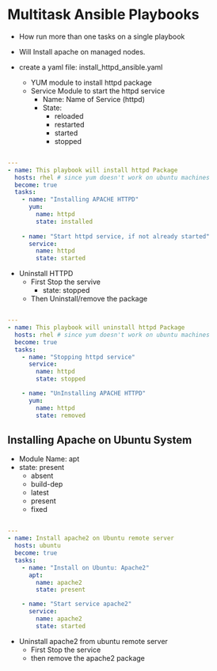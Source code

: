 # Multitask Ansible Playbooks

- How run more than one tasks on a single playbook
- Will Install apache on managed nodes.

- create a yaml file: install_httpd_ansible.yaml
  - YUM module to install httpd package
  - Service Module to start the httpd service
    - Name: Name of Service (httpd)
    - State:
      - reloaded
      - restarted
      - started
      - stopped

```yaml

--- 
- name: This playbook will install httpd Package
  hosts: rhel # since yum doesn't work on ubuntu machines
  become: true
  tasks:
    - name: "Installing APACHE HTTPD"
      yum:
        name: httpd
        state: installed
    
    - name: "Start httpd service, if not already started"
      service:
        name: httpd
        state: started
```

- Uninstall HTTPD
  - First Stop the servive
    - state: stopped
  - Then Uninstall/remove the package
  
```yaml

--- 
- name: This playbook will uninstall httpd Package
  hosts: rhel # since yum doesn't work on ubuntu machines
  become: true
  tasks:
    - name: "Stopping httpd service"
      service:
        name: httpd
        state: stopped

    - name: "UnInstalling APACHE HTTPD"
      yum:
        name: httpd
        state: removed

```

## Installing Apache on Ubuntu System

- Module Name: apt 
- state: present
  - absent
  - build-dep
  - latest
  - present
  - fixed

```yaml

---
- name: Install apache2 on Ubuntu remote server
  hosts: ubuntu
  become: true
  tasks:
    - name: "Install on Ubuntu: Apache2"
      apt:
        name: apache2
        state: present

    - name: "Start service apache2"
      service:
        name: apache2
        state: started

```

- Uninstall apache2 from ubuntu remote server
  - First Stop the service
  - then remove the apache2 package
  
```yaml



```

